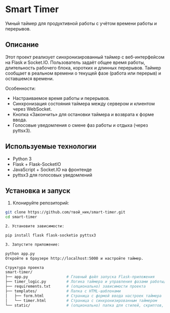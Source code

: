 # Smart Timer

Умный таймер для продуктивной работы с учётом времени работы и перерывов.

## Описание

Этот проект реализует синхронизированный таймер с веб-интерфейсом на Flask и Socket.IO. Пользователь задаёт общее время работы, длительность рабочего блока, коротких и длинных перерывов. Таймер сообщает в реальном времени о текущей фазе (работа или перерыв) и оставшемся времени.

Особенности:
- Настраиваемое время работы и перерывов.
- Синхронизация состояния таймера между сервером и клиентом через WebSocket.
- Кнопка «Закончить» для остановки таймера и возврата к форме ввода.
- Голосовые уведомления о смене фаз работы и отдыха (через pyttsx3).

## Используемые технологии

- Python 3
- Flask + Flask-SocketIO
- JavaScript + Socket.IO на фронтенде
- pyttsx3 для голосовых уведомлений

## Установка и запуск

1. Клонируйте репозиторий:

```bash
git clone https://github.com/твой_ник/smart-timer.git
cd smart-timer

2. Установите зависимости:

pip install flask flask-socketio pyttsx3

3. Запустите приложение:

python app.py
Откройте в браузере http://localhost:5000 и настройте таймер.

Структура проекта
smart-timer/
├── app.py                 # Главный файл запуска Flask-приложения
├── timer_logic.py         # Логика таймера и управления фазами работы/перерыва
├── requirements.txt       # (опционально) зависимости проекта
├── templates/             # Папка с HTML-шаблонами
│   ├── form.html          # Страница с формой ввода настроек таймера
│   └── timer.html         # Страница с синхронизированным таймером
└── static/                # (опционально) папка для стилей, скриптов, картинок и прочего

